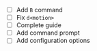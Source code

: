 - [ ] Add `B` command
- [ ] Fix `d<motion>`
- [ ] Complete guide
- [ ] Add command prompt
- [ ] Add configuration options
